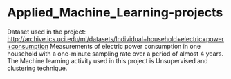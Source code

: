 # Applied_Machine_Learning-projects

Dataset used in the project:
http://archive.ics.uci.edu/ml/datasets/Individual+household+electric+power+consumption
Measurements of electric power consumption in one household with a one-minute sampling rate over a period of almost 4 years.
The Machine learning activity used in this project is Unsupervised and clustering technique.
